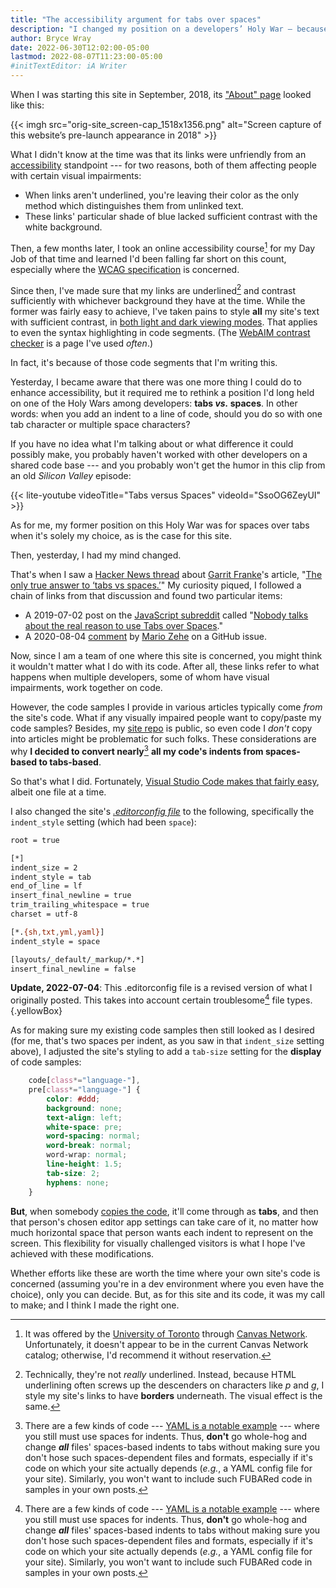 ```yaml
---
title: "The accessibility argument for tabs over spaces"
description: "I changed my position on a developers’ Holy War — because it was the right thing to do."
author: Bryce Wray
date: 2022-06-30T12:02:00-05:00
lastmod: 2022-08-07T11:23:00-05:00
#initTextEditor: iA Writer
---
```


When I was starting this site in September, 2018, its ["About" page](/about/) looked like this:

{{< imgh src="orig-site_screen-cap_1518x1356.png" alt="Screen capture of this website’s pre-launch appearance in 2018" >}}

What I didn't know at the time was that its links were unfriendly from an [accessibility](https://webaim.org/intro/) standpoint --- for two reasons, both of them affecting people with certain visual impairments:

- When links aren't underlined, you're leaving their color as the only method which distinguishes them from unlinked text.
- These links' particular shade of blue lacked sufficient contrast with the white background.

Then, a few months later, I took an online accessibility course[^UofTor] for my Day Job of that time and learned I'd been falling far short on this count, especially where the [WCAG specification](https://webaim.org/standards/wcag/) is concerned.

[^UofTor]: It was offered by the [University of Toronto](https://www.utoronto.ca/) through [Canvas Network](https://www.canvas.net). Unfortunately, it doesn't appear to be in the current Canvas Network catalog; otherwise, I'd recommend it without reservation.

Since then, I've made sure that my links are underlined[^borders] and contrast sufficiently with whichever background they have at the time. While the former was fairly easy to achieve, I've taken pains to style **all** my site's text with sufficient contrast, in [both light and dark viewing modes](/posts/2019/09/thinking-dark-thoughts/). That applies to even the syntax highlighting in code segments. (The [WebAIM contrast checker](https://webaim.org/resources/contrastchecker/) is a page I've used *often*.)

[^borders]: Technically, they're not *really* underlined. Instead, because HTML underlining often screws up the descenders on characters like *p* and *g*, I style my site's links to have **borders** underneath. The visual effect is the same.

In fact, it's because of those code segments that I'm writing this.

Yesterday, I became aware that there was one more thing I could do to enhance accessibility, but it required me to rethink a position I'd long held on one of the Holy Wars among developers: **tabs *vs.* spaces**. In other words: when you add an indent to a line of code, should you do so with one tab character or multiple space characters?

If you have no idea what I'm talking about or what difference it could possibly make, you probably haven't worked with other developers on a shared code base --- and you probably won't get the humor in this clip from an old *Silicon Valley* episode:

{{< lite-youtube videoTitle="Tabs versus Spaces" videoId="SsoOG6ZeyUI" >}}

As for me, my former position on this Holy War was for spaces over tabs when it's solely my choice, as is the case for this site.

Then, yesterday, I had my mind changed.

That's when I saw a [Hacker News thread](https://news.ycombinator.com/item?id=31924495) about [Garrit Franke](https://github.com/garritfra)'s article, "[The only true answer to ‘tabs vs spaces.’](https://garrit.xyz/posts/2022-06-29-the-only-true-answer-to-tabs-vs-spaces)" My curiosity piqued, I followed a chain of links from that discussion and found two particular items:

- A 2019-07-02 post on the [JavaScript subreddit](https://www.reddit.com/r/javascript) called "[Nobody talks about the real reason to use Tabs over Spaces](https://www.reddit.com/r/javascript/comments/c8drjo/nobody_talks_about_the_real_reason_to_use_tabs/)."
- A 2020-08-04 [comment](https://github.com/prettier/prettier/issues/7475#issuecomment-668544890) by [Mario Zehe](https://github.com/MarcoZehe) on a GitHub issue.

Now, since I am a team of one where this site is concerned, you might think it wouldn't matter what I do with its code. After all, these links refer to what happens when multiple developers, some of whom have visual impairments, work together on code.

However, the code samples I provide in various articles typically come *from* the site's code. What if any visually impaired people want to copy/paste my code samples? Besides, my [site repo](https://github.com/brycewray/hugo_site) is public, so even code I *don't* copy into articles might be problematic for such folks. These considerations are why **I decided to convert nearly**[^beCareful] **all my code's indents from spaces-based to tabs-based**.

[^beCareful]: There are a few kinds of code --- [YAML is a notable example](https://stackoverflow.com/questions/19975954/a-yaml-file-cannot-contain-tabs-as-indentation) --- where you still must use spaces for indents. Thus, **don't** go whole-hog and change ***all*** files' spaces-based indents to tabs without making sure you don't hose such spaces-dependent files and formats, especially if it's code on which your site actually depends (*e.g.*, a YAML config file for your site). Similarly, you won't want to include such FUBARed code in samples in your own posts.

So that's what I did. Fortunately, [Visual Studio Code makes that fairly easy](https://stackoverflow.com/questions/36814642/visual-studio-code-convert-spaces-to-tabs), albeit one file at a time.

I also changed the site's *[.editorconfig file](https://editorconfig.org/)* to the following, specifically the `indent_style` setting (which had been `space`):

```bash
root = true

[*]
indent_size = 2
indent_style = tab
end_of_line = lf
insert_final_newline = true
trim_trailing_whitespace = true
charset = utf-8

[*.{sh,txt,yml,yaml}]
indent_style = space

[layouts/_default/_markup/*.*]
insert_final_newline = false

```

**Update, 2022-07-04**: This .editorconfig file is a revised version of what I originally posted. This takes into account certain troublesome[^beCareful] file types.
{.yellowBox}

As for making sure my existing code samples then still looked as I desired (for me, that's two spaces per indent, as you saw in that `indent_size` setting above), I adjusted the site's styling to add a `tab-size` setting for the **display** of code samples:

```css
	code[class*="language-"],
	pre[class*="language-"] {
		color: #ddd;
		background: none;
		text-align: left;
		white-space: pre;
		word-spacing: normal;
		word-break: normal;
		word-wrap: normal;
		line-height: 1.5;
		tab-size: 2;
		hyphens: none;
	}
```

**But**, when somebody [copies the code](/posts/2022/05/gems-in-rough-18/#code-for-copying-code), it'll come through as **tabs**, and then that person's chosen editor app settings can take care of it, no matter how much horizontal space that person wants each indent to represent on the screen. This flexibility for visually challenged visitors is what I hope I've achieved with these modifications.

Whether efforts like these are worth the time where your own site's code is concerned (assuming you're in a dev environment where you even have the choice), only you can decide. But, as for this site and its code, it was my call to make; and I think I made the right one.
